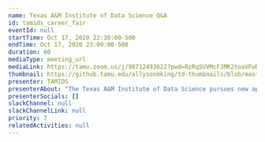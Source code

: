 ```yaml
---
name: Texas A&M Institute of Data Science Q&A
id: tamids_career_fair
eventId: null
startTime: Oct 17, 2020 22:30:00-500
endTime: Oct 17, 2020 23:00:00-500
duration: 60
mediaType: meeting_url
mediaLink: https://tamu.zoom.us/j/98712493622?pwd=RzRqSUVMcFJMK2toaVFwR0JtM25ndz09
thumbnail: https://github.tamu.edu/allysonmking/td-thumbnails/blob/master/tamids_logo.png?raw=true
presenter: TAMIDS
presenterAbout: "The Texas A&M Institute of Data Science pursues new approaches to Data Science research, education, operations and partnership. These approaches cross college boundaries to connect elements of Data Science from engineering, technology, science and the humanities, and inform wider social challenges. Join for a chance to learn more about TAMIDS."
presenterSocials: []
slackChannel: null
slackChannelLink: null
priority: 7
relatedActivities: null
---
```


